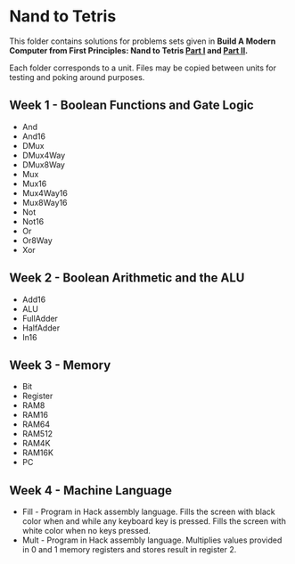 # Nand to Tetris
This folder contains solutions for problems sets given in **Build A Modern Computer from First Principles: Nand to Tetris [Part I](https://www.coursera.org/learn/build-a-computer) and [Part II](https://www.coursera.org/learn/nand2tetris2).**

Each folder corresponds to a unit. Files may be copied between units for testing and poking around purposes.

## Week 1 - Boolean Functions and Gate Logic

* And
* And16
* DMux
* DMux4Way
* DMux8Way
* Mux
* Mux16
* Mux4Way16
* Mux8Way16
* Not
* Not16
* Or
* Or8Way
* Xor

## Week 2 - Boolean Arithmetic and the ALU

* Add16
* ALU
* FullAdder
* HalfAdder
* In16

## Week 3 - Memory

* Bit
* Register
* RAM8
* RAM16
* RAM64
* RAM512
* RAM4K
* RAM16K
* PC

## Week 4 - Machine Language
* Fill - Program in Hack assembly language. Fills the screen with black color when and while any keyboard key is pressed. Fills the screen with white color when no keys pressed.
* Mult - Program in Hack assembly language. Multiplies values provided in 0 and 1 memory registers and stores result in register 2.